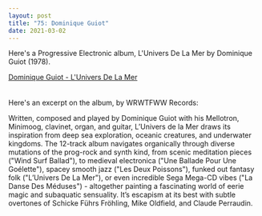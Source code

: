 ```yaml
---
layout: post
title: "75: Dominique Guiot"
date: 2021-03-02
---
```


Here's a Progressive Electronic album, L'Univers De La Mer by Dominique Guiot (1978).  

[Dominique Guiot - L'Univers De La Mer](https://youtu.be/aKvMLu0oTkU)  
<br><br>
Here's an excerpt on the album, by WRWTFWW Records:

Written, composed and played by Dominique Guiot with his Mellotron, Minimoog, clavinet, organ, and guitar, L’Univers de la Mer draws its inspiration from deep sea exploration, oceanic creatures, and underwater kingdoms. The 12-track album navigates organically through diverse mutations of the prog-rock and synth kind, from scenic meditation pieces ("Wind Surf Ballad"), to medieval electronica ("Une Ballade Pour Une Goélette"), spacey smooth jazz ("Les Deux Poissons"), funked out fantasy folk ("L’Univers De La Mer"), or even incredible Sega Mega-CD vibes ("La Danse Des Méduses") - altogether painting a fascinating world of eerie magic and subaquatic sensuality. It’s escapism at its best with subtle overtones of Schicke Führs Fröhling, Mike Oldfield, and Claude Perraudin. 